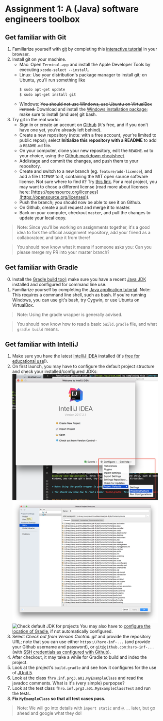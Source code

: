 # Assignment 1: A (Java) software engineers toolbox


## Get familiar with Git

1. Familiarize yourself with [git](https://git-scm.com) by completing this [interactive tutorial](https://try.github.io) in your browser.
2. Install git on your machine.
	- Mac: Open `Terminal.app` and install the Apple Developer Tools by executing `xcode-select --install`.
	- Linux: Use your distribution's package manager to install git; on Ubuntu, you'll run something like 
		```bash
		$ sudo apt-get update
		$ sudo apt-get install git
		```
	- Windows: ~~You should not use Windows, use Ubuntu on VirtualBox instead.~~ Download and install the [Windows installation package](https://git-scm.com/download/win); make sure to install (and use) git bash.
3. Try git in the real world:
	- Sign in or create an account on [Github](https://github.com) (it's free, and if you don't have one yet, you're already left behind).
	- Create a new repository (note: with a free account, your're limited to public repos); select __Initialize this repository with a README__ to add a `README.md` file.
	- On your computer, clone your new repository, edit the `README.md` to your choice, using the [Github markdown cheatsheet](https://guides.github.com/features/mastering-markdown/).
	- Add/stage and commit the changes, and push them to your repository.
	- Create and switch to a new branch (eg. `feature/add-licence`), and add a file `LICENSE` to it, containing the MIT open source software license. Not sure where to find it? Try [this link](http://bfy.tw/EF8t). For a real project, you may want to chose a different license (read more about licenses here: [https://opensource.org/licenses](https://opensource.org/licenses)).
	- Push the branch; you should now be able to see it on Github.
	- On Github, create a pull request and merge it to master.
	- Back on your computer, checkout `master`, and pull the changes to update your local copy.

> Note: Since you'll be working on assignments together, it's a good idea to fork the official assignment repository, add your friend as a collaboratoer, and take it from there!

> You should now know what it means if someone asks you: Can you please merge my PR into your master branch?

## Get familiar with Gradle

0. Install the [Gradle build tool](https://gradle.org/); make sure you have a recent [Java JDK](http://www.oracle.com/technetwork/java/javase/downloads/index.html) installed and configured for command line use.
1. Familiarize yourself by completing the [Java application tutorial](https://guides.gradle.org/building-java-applications/). Note: This requires a command line shell, such as bash. If you're running Windows, you can use git's bash, try Cygwin, or use Ubuntu on VirtualBox.


> Note: Using the gradle wrapper is generally advised.

> You should now know how to read a basic `build.gradle` file, and what `gradle build` means.


## Get familiar with IntelliJ

1. Make sure you have the latest [IntelliJ IDEA](https://www.jetbrains.com/idea/) installed (it's [free for educational use](https://www.jetbrains.com/student/)!).
2. On first launch, you may have to configure the default project structure and check your installed/configured JDKs:
	![Configure default project structure](/assets/idea-01-ps.png)
	![Verify installed/configured JDKs](/assets/idea-02-jdk.png)
	![Check default JDK for projects](/assets/idea-03-jdk.png)
	You may also have to [configure the location of Gradle](https://www.jetbrains.com/help/idea/gradle.html), if not automatically configured.
3. Select _Check out from Version Control: git_ and provide the repository URL; note that you can use either `https://hsro-inf-...` (and provide your Github username and password), or `git@github.com:hsro-inf-...` (with [SSH credentials as configured with Github](https://help.github.com/articles/connecting-to-github-with-ssh/)).
4. After checkout, it may take a while for Gradle to build and index the project.
5. Look at the project's `build.gradle` and see how it configures for the use of [JUnit 5](http://junit.org/junit5/docs/current/user-guide/#running-tests-build-gradle).
6. Look at the class `fhro.inf.prg3.a01.MyExampleClass` and read the javadoc comments. What is it's (very simple) purpopse?
7. Look at the test class `fhro.inf.prg3.a01.MyExampleClassTest` and run the tests.
8. **Fix `MyExampleClass` so that all test cases pass.**

> Note: We will go into details with `import static` and `@...` later, but go ahead and google what they do!

